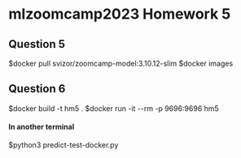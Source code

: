 # mlzoomcamp2023 Homework 5
## Question 5

$docker pull svizor/zoomcamp-model:3.10.12-slim
$docker images


## Question 6

$docker build -t hm5 .
$docker run -it --rm -p 9696:9696 hm5

#### In another terminal
$python3 predict-test-docker.py


